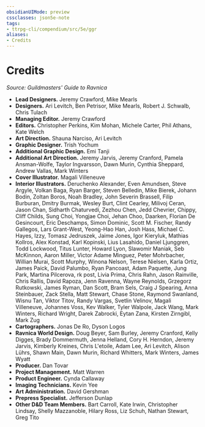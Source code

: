 ```yaml
---
obsidianUIMode: preview
cssclasses: json5e-note
tags:
- ttrpg-cli/compendium/src/5e/ggr
aliases:
- Credits
---
```

# Credits
*Source: Guildmasters' Guide to Ravnica* 

- **Lead Designers.** Jeremy Crawford, Mike Mearls  
- **Designers.** Ari Levitch, Ben Petrisor, Mike Mearls, Robert J. Schwalb, Chris Tulach  
- **Managing Editor.** Jeremy Crawford  
- **Editors.** Christopher Perkins, Kim Mohan, Michele Carter, Phil Athans, Kate Welch  
- **Art Direction.** Shauna Narciso, Ari Levitch  
- **Graphic Designer.** Trish Yochum  
- **Additional Graphic Design.** Emi Tanji  
- **Additional Art Direction.** Jeremy Jarvis, Jeremy Cranford, Pamela Ansman-Wolfe, Taylor Ingvarsson, Dawn Murin, Cynthia Sheppard, Andrew Vallas, Mark Winters  
- **Cover Illustrator.** Magali Villeneuve  
- **Interior Illustrators.** Deruchenko Alexander, Even Amundsen, Steve Argyle, Volkan Baga, Ryan Barger, Steven Belledin, Mike Bierek, Johann Bodin, Zoltan Boros, Noah Bradley, John Severin Brassell, Filip Burburan, Dmitry Burmak, Wesley Burt, Clint Cearley, Milivoj Ceran, Jason Chan, Sidharth Chaturvedi, Zezhou Chen, Jedd Chevrier, Chippy, Cliff Childs, Sung Choi, Yongjae Choi, Jehan Choo, Daarken, Florian De Gesincourt, Eric Deschamps, Simon Dominic, Scott M. Fischer, Randy Gallegos, Lars Grant-West, Yeong-Hao Han, Josh Hass, Michael C. Hayes, Izzy, Tomasz Jedruszek, Jaime Jones, Igor Kieryluk, Mathias Kollros, Alex Konstad, Karl Kopinski, Lius Lasahido, Daniel Ljunggren, Todd Lockwood, Titus Lunter, Howard Lyon, Slawomir Maniak, Seb McKinnon, Aaron Miller, Victor Adame Minguez, Peter Mohrbacher, Willian Murai, Scott Murphy, Winona Nelson, Terese Nielsen, Karla Ortiz, James Paick, David Palumbo, Ryan Pancoast, Adam Paquette, Jung Park, Martina Pilcerova, rk post, Livia Prima, Chris Rahn, Jason Rainville, Chris Rallis, David Rapoza, Jenn Ravenna, Wayne Reynolds, Grzegorz Rutkowski, James Ryman, Dan Scott, Bram Sels, Craig J Spearing, Anna Steinbauer, Zack Stella, Matt Stewart, Chase Stone, Raymond Swanland, Wisnu Tan, Viktor Titov, Randy Vargas, Svetlin Velinov, Magali Villeneuve, Johannes Voss, Kev Walker, Tyler Walpole, Jack Wang, Mark Winters, Richard Wright, Darek Zabrocki, Eytan Zana, Kirsten Zirngibl, Mark Zug  
- **Cartographers.** Jonas De Ro, Dyson Logos  
- **Ravnica World Design.** Doug Beyer, Sam Burley, Jeremy Cranford, Kelly Digges, Brady Dommermuth, Jenna Helland, Cory H. Herndon, Jeremy Jarvis, Kimberly Kreines, Chris L'etoile, Adam Lee, Ari Levitch, Alison Lührs, Shawn Main, Dawn Murin, Richard Whitters, Mark Winters, James Wyatt  
- **Producer.** Dan Tovar  
- **Project Management.** Matt Warren  
- **Product Engineer.** Cynda Callaway  
- **Imaging Technicians.** Kevin Yee  
- **Art Administration.** David Gershman  
- **Prepress Specialist.** Jefferson Dunlap  
- **Other D&D Team Members.** Bart Carroll, Kate Irwin, Christopher Lindsay, Shelly Mazzanoble, Hilary Ross, Liz Schuh, Nathan Stewart, Greg Tito